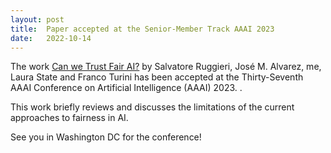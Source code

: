 ```yaml
---
layout: post
title:  Paper accepted at the Senior-Member Track AAAI 2023
date:   2022-10-14
---
```


The work [Can we Trust Fair AI?](https://ojs.aaai.org/index.php/AAAI/article/view/26798) by Salvatore Ruggieri, José M. Alvarez, me, Laura State and Franco Turini has been accepted at the Thirty-Seventh AAAI Conference on Artificial Intelligence (AAAI) 2023.
.

This work briefly reviews and discusses the limitations of the current approaches to fairness in AI.

See you in Washington DC for the conference!
